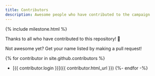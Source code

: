 ```yaml
---
title: Contributors
description: Awesome people who have contributed to the campaign
---
```


{% include milestone.html %}

Thanks to all who have contributed to this repository! :raised_hands:

Not awesome yet? Get your name listed by making a pull request!

{% for contributor in site.github.contributors %}
- [{{ contributor.login }}]({{ contributor.html_url }})
{%- endfor -%}

